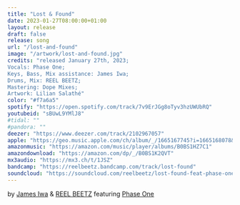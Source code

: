 ```yaml
---
title: "Lost & Found"
date: 2023-01-27T08:00:00+01:00
layout: release
draft: false
release: song
url: "/lost-and-found"
image: "/artwork/lost-and-found.jpg"
credits: "released January 27th, 2023;
Vocals: Phase One;
Keys, Bass, Mix assistance: James Iwa;
Drums, Mix: REEL BEETZ;
Mastering: Dope Mixes;
Artwork: Lilian Salathé"
color: "#f7a6a5"
spotify: "https://open.spotify.com/track/7v9ErJGg8oTyv3hzUWUbRQ"
youtubeid: "sBUwL9YMlJ8"
#tidal: ""
#pandora: ""
deezer: "https://www.deezer.com/track/2102967057"
apple: "https://geo.music.apple.com/ch/album/_/1665167745?i=1665168078&mt=1&app=music&ls=1&at=1000lHKX&ct=odesli_http&itscg=30200&itsct=odsl_m"
amazonmusic: "https://amazon.com/music/player/albums/B0BS1HZ7C1"
amazondownload: "https://amazon.com/dp/_/B0BS1K2QVT"
mx3audio: "https://mx3.ch/t/1JSZ"
bandcamp: "https://reelbeetz.bandcamp.com/track/lost-found"
soundcloud: "https://soundcloud.com/reelbeetz/lost-found-feat-phase-one"
---
```


by [James Iwa](https://www.instagram.com/james_iwa/) & [REEL BEETZ](https://reelbeetz.ch/) featuring [Phase One](https://www.instagram.com/phaseonemusic/)
